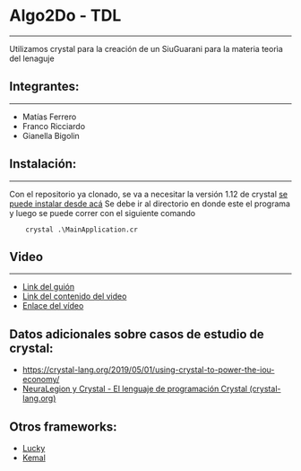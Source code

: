 # Algo2Do - TDL
---
Utilizamos crystal para la creación de un SiuGuarani para la materia teorìa del lenaguje 


## Integrantes: 
---
*   Matías Ferrero 
*   Franco Ricciardo 
*   Gianella Bigolin 

## Instalación:
---
Con el repositorio ya clonado, se va a necesitar la versión 1.12 de crystal [se puede instalar desde acá](https://crystal-lang.org/install/)
Se debe ir al directorio en donde este el programa y luego se puede correr con el siguiente comando 
```
    crystal .\MainApplication.cr
```


## Video
----
*   [Link del guión](https://docs.google.com/document/d/1oj_k0m8NwMJVyfvIjqS06sDlW52fLiFJYTITvLTH7A0/edit)
*   [Link del contenido del video](https://docs.google.com/document/d/1PfhdKRKpCH8NchCVFAlSsrcECmuWnYhwUpr6rN4flGo/edit)
*   [Enlace del vídeo](https://www.dropbox.com/scl/fi/lw06po6j7cgz9quwzjuke/Presentaci-n-Crystal-TDL-Creado-con-Clipchamp_1719837628589.mp4?rlkey=61zsnd903ckeyy6x1fufp6j4y&st=6qytykru&dl=0)

## Datos adicionales sobre casos de estudio de crystal:
*   https://crystal-lang.org/2019/05/01/using-crystal-to-power-the-iou-economy/
*   [NeuraLegion y Crystal - El lenguaje de programación Crystal (crystal-lang.org)](https://crystal-lang.org/2017/09/25/neuralegion-and-crystal/)

## Otros frameworks:  
*   [Lucky](https://luckyframework.org/why-lucky)
*   [Kemal](https://kemalcr.com/)


